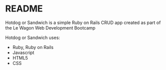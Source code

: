 # README

Hotdog or Sandwich is a simple Ruby on Rails CRUD app created as part of the Le Wagon Web Development Bootcamp

Hotdog or Sandwich uses:
- Ruby, Ruby on Rails
- Javascript
- HTML5
- CSS
